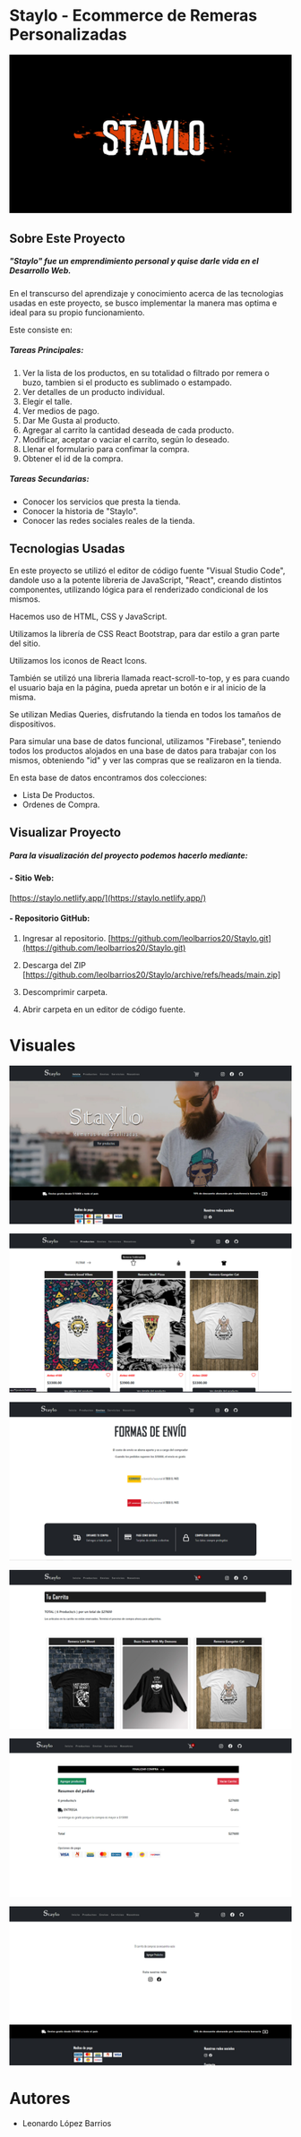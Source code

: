 # Staylo - Ecommerce de Remeras Personalizadas

![](https://github.com/leolbarrios20/Staylo/blob/main/src/components/assets/img/StayloLogo.jpg)

## Sobre Este Proyecto

##### "Staylo" fue un emprendimiento personal y quise darle vida en el Desarrollo Web.

En el transcurso del aprendizaje y conocimiento acerca de las tecnologias usadas en este proyecto, se busco implementar la manera mas optima e ideal para su propio funcionamiento.

Este consiste en:

##### Tareas Principales:
1. Ver la lista de los productos, en su totalidad o filtrado por remera o buzo, tambien si el producto es sublimado o estampado.
2. Ver detalles de un producto individual.
3. Elegir el talle.
4. Ver medios de pago.
5. Dar Me Gusta al producto.
6. Agregar al carrito la cantidad deseada de cada producto.
7. Modificar, aceptar o vaciar el carrito, según lo deseado.
8. Llenar el formulario para confimar la compra.
9. Obtener el id de la compra.

##### Tareas Secundarias: 
- Conocer los servicios que presta la tienda.
- Conocer la historia de "Staylo".
- Conocer las redes sociales reales de la tienda.

## Tecnologias Usadas

En este proyecto se utilizó el editor de código fuente "Visual Studio Code", dandole uso a la potente libreria de JavaScript, "React", creando distintos componentes, utilizando lógica para el renderizado condicional de los mismos. 

Hacemos uso de HTML, CSS y JavaScript.

Utilizamos la librería de CSS React Bootstrap, para dar estilo a gran parte del sitio. 

Utilizamos los iconos de React Icons.

También se utilizó una libreria llamada react-scroll-to-top, y es para cuando el usuario baja en la página, pueda apretar un botón e ir al inicio de la misma. 

Se utilizan Medias Queries, disfrutando la tienda en todos los tamaños de dispositivos.

Para simular una base de datos funcional, utilizamos "Firebase", teniendo todos los productos alojados en una base de datos para trabajar con los mismos, obteniendo "id" y ver las compras que se realizaron en la tienda.

En esta base de datos encontramos dos colecciones:

- Lista De Productos.
- Ordenes de Compra.

## Visualizar Proyecto
##### Para la visualización del proyecto podemos hacerlo mediante:

#### - Sitio Web:
[https://staylo.netlify.app/](https://staylo.netlify.app/)

#### - Repositorio GitHub:

1. Ingresar al repositorio.
[https://github.com/leolbarrios20/Staylo.git](https://github.com/leolbarrios20/Staylo.git)

2. Descarga del ZIP
[https://github.com/leolbarrios20/Staylo/archive/refs/heads/main.zip]

3. Descomprimir carpeta.

4. Abrir carpeta en un editor de código fuente.

# Visuales

![](https://github.com/leolbarrios20/Staylo/blob/main/src/components/assets/img/Captura%201.jpg)

![](https://github.com/leolbarrios20/Staylo/blob/main/src/components/assets/img/Captura%202.jpg?raw=true)

![](https://github.com/leolbarrios20/Staylo/blob/main/src/components/assets/img/Captura%203.jpg?raw=true)

![](https://github.com/leolbarrios20/Staylo/blob/main/src/components/assets/img/Captura%204.jpg?raw=true)

![](https://github.com/leolbarrios20/Staylo/blob/main/src/components/assets/img/Captura%205.jpg?raw=true)

![](https://github.com/leolbarrios20/Staylo/blob/main/src/components/assets/img/Captura%206.jpg?raw=true)

# Autores
- Leonardo López Barrios
